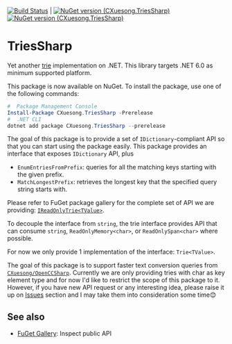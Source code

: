 [![Build Status](https://github.com/CXuesong/TriesSharp/actions/workflows/TriesSharp.yml/badge.svg?branch=main)](https://github.com/CXuesong/OpenCCSharp/actions/workflows/OpenCCSharp.yml) | [![NuGet version (CXuesong.TriesSharp)](https://img.shields.io/nuget/vpre/CXuesong.TriesSharp.svg?style=flat-square) ![NuGet version (CXuesong.TriesSharp)](https://img.shields.io/nuget/dt/CXuesong.TriesSharp.svg?style=flat-square)](https://www.nuget.org/packages/CXuesong.TriesSharp)

# TriesSharp

Yet another [trie](https://en.wikipedia.org/wiki/Trie) implementation on .NET. This library targets .NET 6.0 as minimum supported platform.

This package is now available on NuGet. To install the package, use one of the following commands:

```powershell
#  Package Management Console
Install-Package CXuesong.TriesSharp -Prerelease
#  .NET CLI
dotnet add package CXuesong.TriesSharp --prerelease
```

The goal of this package is to provide a set of `IDictionary`-compliant API so that you can start using the package easily. This package provides an interface that exposes `IDictionary` API, plus

* `EnumEntriesFromPrefix`: queries for all the matching keys starting with the given prefix.
* `MatchLongestPrefix`: retrieves the longest key that the specified query string starts with.

Please refer to FuGet package gallery for the complete set of API we are providing: [`IReadOnlyTrie<TValue>`](https://www.fuget.org/packages/CXuesong.TriesSharp/*/lib/net6.0/TriesSharp.dll/TriesSharp.Collections/IReadOnlyTrie%601).

To decouple the interface from `string`, the trie interface provides API that can consume `string`, `ReadOnlyMemory<char>`, or `ReadOnlySpan<char>` where possible.

For now we only provide 1 implementation of the interface: `Trie<TValue>`.

The goal of this package is to support faster text conversion queries from [`CXuesong/OpenCCSharp`](https://github.com/CXuesong/OpenCCSharp). Currently we are only providing tries with char as key element type and for now I'd like to restrict the scope of this package to it. However, if you have new API request or any interesting idea, please raise it up on [Issues](https://github.com/CXuesong/TriesSharp/issues) section and I may take them into consideration some time😊

## See also

* [FuGet Gallery](https://www.fuget.org/packages/CXuesong.TriesSharp): Inspect public API
